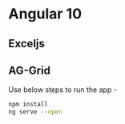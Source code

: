# Angular 10

## Exceljs
## AG-Grid

Use below steps to run the app -
```bash
npm install
ng serve --open
```



